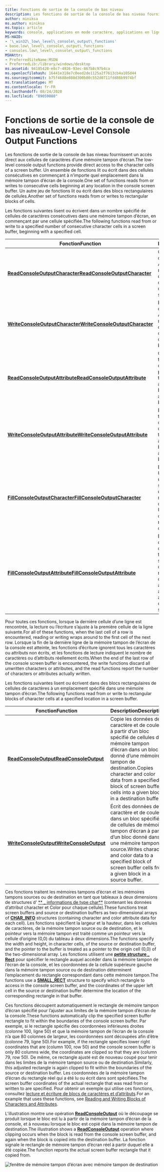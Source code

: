 ```yaml
---
title: Fonctions de sortie de la console de bas niveau
description: Les fonctions de sortie de la console de bas niveau fournissent un accès direct aux cellules de caractères d’une mémoire tampon d’écran.
author: miniksa
ms.author: miniksa
ms.topic: article
keywords: console, applications en mode caractère, applications en ligne de commande, applications Terminal Server, API de console
MS-HAID:
- '\_win32\_low\_level\_console\_output\_functions'
- base.low\_level\_console\_output\_functions
- consoles.low\_level\_console\_output\_functions
MSHAttr:
- PreferredSiteName:MSDN
- PreferredLib:/library/windows/desktop
ms.assetid: 94185428-e8c7-4926-93ec-867b8c97b4ca
ms.openlocfilehash: 16441e318e7c0eed2de1125a2f7613cb4a105d44
ms.sourcegitcommit: b75f4688e080d300b80c552d0711fdd86b9974bf
ms.translationtype: MT
ms.contentlocale: fr-FR
ms.lasthandoff: 08/24/2020
ms.locfileid: "89059080"
---
```

# <a name="low-level-console-output-functions"></a><span data-ttu-id="88689-104">Fonctions de sortie de la console de bas niveau</span><span class="sxs-lookup"><span data-stu-id="88689-104">Low-Level Console Output Functions</span></span>


<span data-ttu-id="88689-105">Les fonctions de sortie de la console de bas niveau fournissent un accès direct aux cellules de caractères d’une mémoire tampon d’écran.</span><span class="sxs-lookup"><span data-stu-id="88689-105">The low-level console output functions provide direct access to the character cells of a screen buffer.</span></span> <span data-ttu-id="88689-106">Un ensemble de fonctions lit ou écrit dans des cellules consécutives en commençant à n’importe quel emplacement dans la mémoire tampon d’écran de la console.</span><span class="sxs-lookup"><span data-stu-id="88689-106">One set of functions reads from or writes to consecutive cells beginning at any location in the console screen buffer.</span></span> <span data-ttu-id="88689-107">Un autre jeu de fonctions lit ou écrit dans des blocs rectangulaires de cellules.</span><span class="sxs-lookup"><span data-stu-id="88689-107">Another set of functions reads from or writes to rectangular blocks of cells.</span></span>

<span data-ttu-id="88689-108">Les fonctions suivantes lisent ou écrivent dans un nombre spécifié de cellules de caractères consécutives dans une mémoire tampon d’écran, en commençant par une cellule spécifiée.</span><span class="sxs-lookup"><span data-stu-id="88689-108">The following functions read from or write to a specified number of consecutive character cells in a screen buffer, beginning with a specified cell.</span></span>


| <span data-ttu-id="88689-109">Fonction</span><span class="sxs-lookup"><span data-stu-id="88689-109">Function</span></span>                                                           | <span data-ttu-id="88689-110">Description</span><span class="sxs-lookup"><span data-stu-id="88689-110">Description</span></span>                                                                                                             |
|--------------------------------------------------------------------|-------------------------------------------------------------------------------------------------------------------------|
| [<span data-ttu-id="88689-111">**ReadConsoleOutputCharacter**</span><span class="sxs-lookup"><span data-stu-id="88689-111">**ReadConsoleOutputCharacter**</span></span>](readconsoleoutputcharacter.md)   | <span data-ttu-id="88689-112">Copie une chaîne de caractères Unicode ou ANSI à partir d’une mémoire tampon d’écran.</span><span class="sxs-lookup"><span data-stu-id="88689-112">Copies a string of Unicode or ANSI characters from a screen buffer.</span></span>                                                     |
| [<span data-ttu-id="88689-113">**WriteConsoleOutputCharacter**</span><span class="sxs-lookup"><span data-stu-id="88689-113">**WriteConsoleOutputCharacter**</span></span>](writeconsoleoutputcharacter.md) | <span data-ttu-id="88689-114">Écrit une chaîne de caractères Unicode ou ANSI dans une mémoire tampon d’écran.</span><span class="sxs-lookup"><span data-stu-id="88689-114">Writes a string of Unicode or ANSI characters to a screen buffer.</span></span>                                                       |
| [<span data-ttu-id="88689-115">**ReadConsoleOutputAttribute**</span><span class="sxs-lookup"><span data-stu-id="88689-115">**ReadConsoleOutputAttribute**</span></span>](readconsoleoutputattribute.md)   | <span data-ttu-id="88689-116">Copie une chaîne de texte et des attributs de couleur d’arrière-plan à partir d’une mémoire tampon d’écran.</span><span class="sxs-lookup"><span data-stu-id="88689-116">Copies a string of text and background color attributes from a screen buffer.</span></span>                                           |
| [<span data-ttu-id="88689-117">**WriteConsoleOutputAttribute**</span><span class="sxs-lookup"><span data-stu-id="88689-117">**WriteConsoleOutputAttribute**</span></span>](writeconsoleoutputattribute.md) | <span data-ttu-id="88689-118">Écrit une chaîne de texte et des attributs de couleur d’arrière-plan dans une mémoire tampon d’écran.</span><span class="sxs-lookup"><span data-stu-id="88689-118">Writes a string of text and background color attributes to a screen buffer.</span></span>                                             |
| [<span data-ttu-id="88689-119">**FillConsoleOutputCharacter**</span><span class="sxs-lookup"><span data-stu-id="88689-119">**FillConsoleOutputCharacter**</span></span>](fillconsoleoutputcharacter.md)   | <span data-ttu-id="88689-120">Écrit un caractère Unicode ou ANSI unique dans un nombre spécifié de cellules consécutives dans une mémoire tampon d’écran.</span><span class="sxs-lookup"><span data-stu-id="88689-120">Writes a single Unicode or ANSI character to a specified number of consecutive cells in a screen buffer.</span></span>                |
| [<span data-ttu-id="88689-121">**FillConsoleOutputAttribute**</span><span class="sxs-lookup"><span data-stu-id="88689-121">**FillConsoleOutputAttribute**</span></span>](fillconsoleoutputattribute.md)   | <span data-ttu-id="88689-122">Écrit une combinaison d’attributs de couleur d’arrière-plan et de texte dans un nombre spécifié de cellules consécutives dans une mémoire tampon d’écran.</span><span class="sxs-lookup"><span data-stu-id="88689-122">Writes a text and background color attribute combination to a specified number of consecutive cells in a screen buffer.</span></span> |


<span data-ttu-id="88689-123">Pour toutes ces fonctions, lorsque la dernière cellule d’une ligne est rencontrée, la lecture ou l’écriture s’ajuste à la première cellule de la ligne suivante.</span><span class="sxs-lookup"><span data-stu-id="88689-123">For all of these functions, when the last cell of a row is encountered, reading or writing wraps around to the first cell of the next row.</span></span> <span data-ttu-id="88689-124">Lorsque la fin de la dernière ligne de la mémoire tampon de l’écran de la console est atteinte, les fonctions d’écriture ignorent tous les caractères ou attributs non écrits, et les fonctions de lecture indiquent le nombre de caractères ou d’attributs réellement écrits.</span><span class="sxs-lookup"><span data-stu-id="88689-124">When the end of the last row of the console screen buffer is encountered, the write functions discard all unwritten characters or attributes, and the read functions report the number of characters or attributes actually written.</span></span>

<span data-ttu-id="88689-125">Les fonctions suivantes lisent ou écrivent dans des blocs rectangulaires de cellules de caractères à un emplacement spécifié dans une mémoire tampon d’écran.</span><span class="sxs-lookup"><span data-stu-id="88689-125">The following functions read from or write to rectangular blocks of character cells at a specified location in a screen buffer.</span></span>


| <span data-ttu-id="88689-126">Fonction</span><span class="sxs-lookup"><span data-stu-id="88689-126">Function</span></span>                                         | <span data-ttu-id="88689-127">Description</span><span class="sxs-lookup"><span data-stu-id="88689-127">Description</span></span>                                                                                                               |
|--------------------------------------------------|---------------------------------------------------------------------------------------------------------------------------|
| [<span data-ttu-id="88689-128">**ReadConsoleOutput**</span><span class="sxs-lookup"><span data-stu-id="88689-128">**ReadConsoleOutput**</span></span>](readconsoleoutput.md)   | <span data-ttu-id="88689-129">Copie les données de caractère et de couleur à partir d’un bloc spécifié de cellules de mémoire tampon d’écran dans un bloc donné d’une mémoire tampon de destination.</span><span class="sxs-lookup"><span data-stu-id="88689-129">Copies character and color data from a specified block of screen buffer cells into a given block in a destination buffer.</span></span> |
| [<span data-ttu-id="88689-130">**WriteConsoleOutput**</span><span class="sxs-lookup"><span data-stu-id="88689-130">**WriteConsoleOutput**</span></span>](writeconsoleoutput.md) | <span data-ttu-id="88689-131">Écrit des données de caractère et de couleur dans un bloc spécifié de cellules de mémoire tampon d’écran à partir d’un bloc donné dans une mémoire tampon source.</span><span class="sxs-lookup"><span data-stu-id="88689-131">Writes character and color data to a specified block of screen buffer cells from a given block in a source buffer.</span></span>        |



<span data-ttu-id="88689-132">Ces fonctions traitent les mémoires tampons d’écran et les mémoires tampons sources ou de destination en tant que tableaux à deux dimensions de structures d' [\*\* \_ informations de type char\*\*](char-info-str.md) (contenant les données d’attribut character et Color pour chaque cellule).</span><span class="sxs-lookup"><span data-stu-id="88689-132">These functions treat screen buffers and source or destination buffers as two-dimensional arrays of [**CHAR\_INFO**](char-info-str.md) structures (containing character and color attribute data for each cell).</span></span> <span data-ttu-id="88689-133">Les fonctions spécifient la largeur et la hauteur, dans les cellules de caractères, de la mémoire tampon source ou de destination, et le pointeur vers la mémoire tampon est traité comme un pointeur vers la cellule d’origine (0,0) du tableau à deux dimensions.</span><span class="sxs-lookup"><span data-stu-id="88689-133">The functions specify the width and height, in character cells, of the source or destination buffer, and the pointer to the buffer is treated as a pointer to the origin cell (0,0) of the two-dimensional array.</span></span> <span data-ttu-id="88689-134">Les fonctions utilisent une [**petite structure \_ Rect**](small-rect-str.md) pour spécifier le rectangle auquel accéder dans la mémoire tampon de l’écran de la console, et les coordonnées de la cellule supérieure gauche dans la mémoire tampon source ou de destination déterminent l’emplacement du rectangle correspondant dans cette mémoire tampon.</span><span class="sxs-lookup"><span data-stu-id="88689-134">The functions use a [**SMALL\_RECT**](small-rect-str.md) structure to specify which rectangle to access in the console screen buffer, and the coordinates of the upper left cell in the source or destination buffer determine the location of the corresponding rectangle in that buffer.</span></span>

<span data-ttu-id="88689-135">Ces fonctions découpent automatiquement le rectangle de mémoire tampon d’écran spécifié pour l’ajuster aux limites de la mémoire tampon d’écran de la console.</span><span class="sxs-lookup"><span data-stu-id="88689-135">These functions automatically clip the specified screen buffer rectangle to fit within the boundaries of the console screen buffer.</span></span> <span data-ttu-id="88689-136">Par exemple, si le rectangle spécifie des coordonnées inférieures droites (colonne 100, ligne 50) et que la mémoire tampon de l’écran de la console n’a que 80 colonnes de largeur, les coordonnées sont découpées afin d’être (colonne 79, ligne 50).</span><span class="sxs-lookup"><span data-stu-id="88689-136">For example, if the rectangle specifies lower right coordinates that are (column 100, row 50) and the console screen buffer is only 80 columns wide, the coordinates are clipped so that they are (column 79, row 50).</span></span> <span data-ttu-id="88689-137">De même, ce rectangle ajusté est de nouveau coupé pour tenir dans les limites de la mémoire tampon source ou de destination.</span><span class="sxs-lookup"><span data-stu-id="88689-137">Similarly, this adjusted rectangle is again clipped to fit within the boundaries of the source or destination buffer.</span></span> <span data-ttu-id="88689-138">Les coordonnées de la mémoire tampon d’écran du rectangle réel qui a été lu ou écrit dans sont spécifiées.</span><span class="sxs-lookup"><span data-stu-id="88689-138">The screen buffer coordinates of the actual rectangle that was read from or written to are specified.</span></span> <span data-ttu-id="88689-139">Pour obtenir un exemple qui utilise ces fonctions, consultez [lecture et écriture de blocs de caractères et d’attributs](reading-and-writing-blocks-of-characters-and-attributes.md).</span><span class="sxs-lookup"><span data-stu-id="88689-139">For an example that uses these functions, see [Reading and Writing Blocks of Characters and Attributes](reading-and-writing-blocks-of-characters-and-attributes.md).</span></span>

<span data-ttu-id="88689-140">L’illustration montre une opération [**ReadConsoleOutput**](readconsoleoutput.md) où le découpage se produit lorsque le bloc est lu à partir de la mémoire tampon d’écran de la console, et à nouveau lorsque le bloc est copié dans la mémoire tampon de destination.</span><span class="sxs-lookup"><span data-stu-id="88689-140">The illustration shows a [**ReadConsoleOutput**](readconsoleoutput.md) operation where clipping occurs when the block is read from the console screen buffer, and again when the block is copied into the destination buffer.</span></span> <span data-ttu-id="88689-141">La fonction signale le rectangle de mémoire tampon d’écran réel à partir duquel elle a été copiée.</span><span class="sxs-lookup"><span data-stu-id="88689-141">The function reports the actual screen buffer rectangle that it copied from.</span></span>

![fenêtre de mémoire tampon d’écran avec mémoire tampon de destination](images/cscon-03.png)








